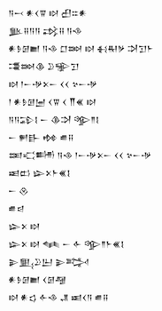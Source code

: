 <div class='block'>
<div class='line'>𒀀𒁁 𒀭𒌋𒐊 𒊭 𒌷𒇹𒀭</div>
<div class='line'>𒆥𒍝𒀀𒀀 𒃶𒍝 𒀀𒈾</div>
<div class='line'>𒀭𒊩𒌆𒆤 𒀀𒈾 𒆸𒇷 𒊭 𒈬𒊑𒃻 𒋫𒋛𒈨</div>
<div class='line'>𒃮𒇷𒆠 𒊒𒊌𒋛</div>
<div class='line'>𒊭 𒁹𒀸𒋩𒉽𒀸 𒌋𒌋 𒆳𒀸𒋩</div>
<div class='line'>𒁹 𒀭𒊩𒌆𒅁 𒌋𒐊 𒌋 𒐖𒌍 𒊭</div>
<div class='line'>𒀀𒀀𒁉𒋙 𒀸 𒆠𒋫 𒄊𒈫𒋙</div>
<div class='line'>𒀸 𒂍𒃲 𒂔 𒌑𒍝</div>
<div class='line'>𒌅𒄣𒌦 𒀀𒈾 𒁹𒀸𒋩𒉽𒀸 𒌋𒌋 𒆳𒀸𒋩</div>
<div class='line'>𒀜𒆗 𒇽𒉽𒈨𒌍𒋙</div>
<div class='line'>𒀸 𒊮</div>
<div class='line'>𒌑𒁀</div>
<div class='line'>𒇽𒉽 𒊭</div>
<div class='line'>𒇽𒉽 𒊭 𒈝 𒀸 𒅆 𒄊𒈫𒈨𒌍𒋙</div>
<div class='line'>𒉌𒅅𒊒𒌨 𒉌𒅋</div>
<div class='line'>𒀭𒊩𒌆𒆤 𒌋𒌆𒆷</div>
<div class='line'>𒊭 𒀭𒌓 𒅆𒈾 𒂗 𒀜𒌋𒀀 𒌑𒍝</div>
</div>